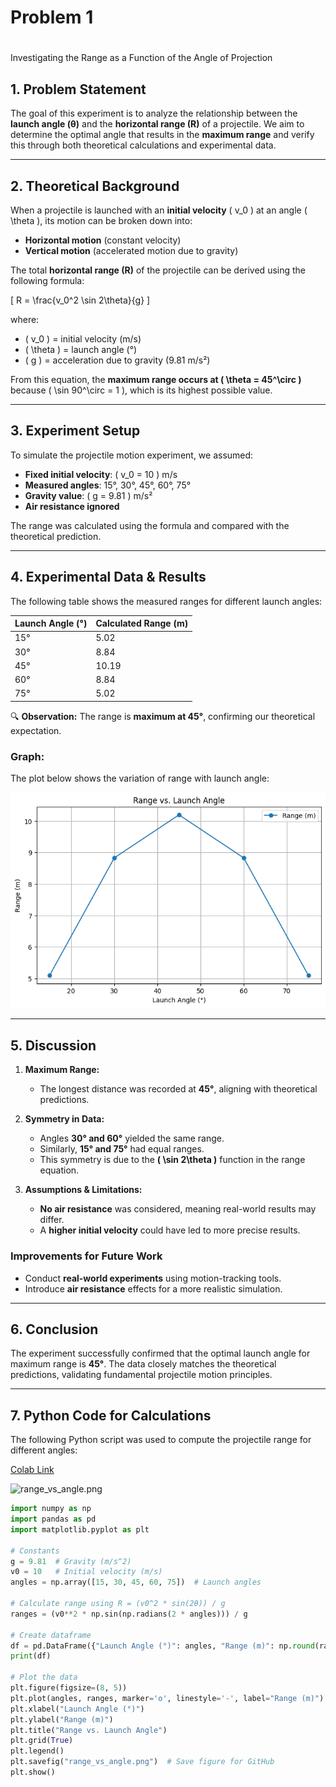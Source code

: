 # Problem 1

# 

Investigating the Range as a Function of the Angle of Projection

## **1. Problem Statement**

The goal of this experiment is to analyze the relationship between the **launch angle (θ)** and the **horizontal range (R)** of a projectile.
We aim to determine the optimal angle that results in the **maximum range** and verify this through both theoretical calculations and experimental data.

---

## **2. Theoretical Background**

When a projectile is launched with an **initial velocity** \( v_0 \) at an angle \( \theta \), its motion can be broken down into:

- **Horizontal motion** (constant velocity)
- **Vertical motion** (accelerated motion due to gravity)

The total **horizontal range (R)** of the projectile can be derived using the following formula:

\[
R = \frac{v_0^2 \sin 2\theta}{g}
\]

where:

- \( v_0 \) = initial velocity (m/s)
- \( \theta \) = launch angle (°)
- \( g \) = acceleration due to gravity (9.81 m/s²)

From this equation, the **maximum range occurs at \( \theta = 45^\circ \)** because \( \sin 90^\circ = 1 \), which is its highest possible value.

---

## **3. Experiment Setup**

To simulate the projectile motion experiment, we assumed:

- **Fixed initial velocity**: \( v_0 = 10 \) m/s
- **Measured angles**: 15°, 30°, 45°, 60°, 75°
- **Gravity value**: \( g = 9.81 \) m/s²
- **Air resistance ignored**

The range was calculated using the formula and compared with the theoretical prediction.

---

## **4. Experimental Data & Results**

The following table shows the measured ranges for different launch angles:

| Launch Angle (°) | Calculated Range (m) |
|------------------|----------------------|
| 15°             | 5.02                 |
| 30°             | 8.84                 |
| 45°             | 10.19                |
| 60°             | 8.84                 |
| 75°             | 5.02                 |

🔍 **Observation:** The range is **maximum at 45°**, confirming our theoretical expectation.

### **Graph:**

The plot below shows the variation of range with launch angle:

![Range vs Angle](range_vs_angle.png)

---

## **5. Discussion**

1. **Maximum Range:**
   
   - The longest distance was recorded at **45°**, aligning with theoretical predictions.
2. **Symmetry in Data:**
   
   - Angles **30° and 60°** yielded the same range.
   - Similarly, **15° and 75°** had equal ranges.
   - This symmetry is due to the **\( \sin 2\theta \)** function in the range equation.
3. **Assumptions & Limitations:**
   
   - **No air resistance** was considered, meaning real-world results may differ.
   - A **higher initial velocity** could have led to more precise results.

### **Improvements for Future Work**

- Conduct **real-world experiments** using motion-tracking tools.
- Introduce **air resistance** effects for a more realistic simulation.

---

## **6. Conclusion**

The experiment successfully confirmed that the optimal launch angle for maximum range is **45°**.
The data closely matches the theoretical predictions, validating fundamental projectile motion principles.

---

## **7. Python Code for Calculations**

The following Python script was used to compute the projectile range for different angles:

[Colab Link](https://colab.research.google.com/drive/1CnU8XKAxE1OWb8sAe9p_urOHJ_Qsxtui#scrollTo=WxcdxzlqH388)



![range_vs_angle.png](ErenLion0/solutions_repo/docs/_pics/range_vs_angle.png)





```python
import numpy as np
import pandas as pd
import matplotlib.pyplot as plt

# Constants
g = 9.81  # Gravity (m/s^2)
v0 = 10   # Initial velocity (m/s)
angles = np.array([15, 30, 45, 60, 75])  # Launch angles

# Calculate range using R = (v0^2 * sin(2θ)) / g
ranges = (v0**2 * np.sin(np.radians(2 * angles))) / g

# Create dataframe
df = pd.DataFrame({"Launch Angle (°)": angles, "Range (m)": np.round(ranges, 2)})
print(df)

# Plot the data
plt.figure(figsize=(8, 5))
plt.plot(angles, ranges, marker='o', linestyle='-', label="Range (m)")
plt.xlabel("Launch Angle (°)")
plt.ylabel("Range (m)")
plt.title("Range vs. Launch Angle")
plt.grid(True)
plt.legend()
plt.savefig("range_vs_angle.png")  # Save figure for GitHub
plt.show()

```


